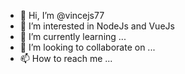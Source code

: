 - 👋 Hi, I’m @vincejs77
- 👀 I’m interested in NodeJs and VueJs
- 🌱 I’m currently learning ...
- 💞️ I’m looking to collaborate on ...
- 📫 How to reach me ...

<!---
vincejs77/vincejs77 is a ✨ special ✨ repository because its `README.md` (this file) appears on your GitHub profile.
You can click the Preview link to take a look at your changes.
--->
